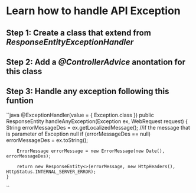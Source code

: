 # Learn how to handle API Exception

## Step 1: Create a class that extend from *ResponseEntityExceptionHandler*
## Step 2: Add a *@ControllerAdvice* anontation for this class
## Step 3: Handle any exception following this funtion
``java
    @ExceptionHandler(value = { Exception.class })
    public ResponseEntity<Object> handleAnyException(Exception ex, WebRequest request) {
        String errorMessageDes = ex.getLocalizedMessage();
        //if the message that is parameter of Exception null
        if (errorMessageDes == null)
            errorMessageDes = ex.toString();

        ErrorMessage errorMessage = new ErrorMessage(new Date(), errorMessageDes);

        return new ResponseEntity<>(errorMessage, new HttpHeaders(), HttpStatus.INTERNAL_SERVER_ERROR);
    }
``
